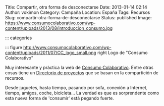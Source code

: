 Title: Compartir, otra forma de desconectarse
Date: 2013-01-14 02:14
Author: vokimon
Category: Campaña
Location: España
Tags: Recursos
Slug: compartir-otra-forma-de-desconectarse
Status: published
Image: https://www.consumocolaborativo.com/wp-content/uploads/2013/08/introduccion_consumo.jpg

::: categories

::: figure http://www.consumocolaborativo.com/wp-content/uploads/2011/07/CC_logo_small.png right
	Logo de "Consumo Colaborativo"

<!-- PELICAN_BEGIN_SUMMARY -->
Muy interesante y práctica la web de [Consumo Colaborativo](http://consumocolaborativo.com).
Entre otras cosas tiene un [Directorio de proyectos](http://www.consumocolaborativo.com/directorio-de-proyectos/)
que se basan en la compartición de recursos.
<!-- PELICAN_END_SUMMARY -->

Desde juguetes, hasta tiempo, pasando por sofa, conexión a Internet, tiempo, amigos, coche, bicicleta...
La verdad es que es sorprendente como esta nueva forma de 'consumir' está pegando fuerte.

